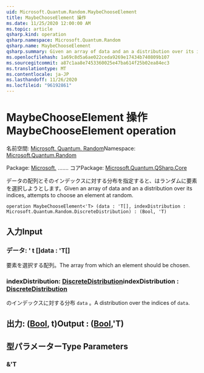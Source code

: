 ```yaml
---
uid: Microsoft.Quantum.Random.MaybeChooseElement
title: MaybeChooseElement 操作
ms.date: 11/25/2020 12:00:00 AM
ms.topic: article
qsharp.kind: operation
qsharp.namespace: Microsoft.Quantum.Random
qsharp.name: MaybeChooseElement
qsharp.summary: Given an array of data and an a distribution over its indices, attempts to choose an element at random.
ms.openlocfilehash: 1a69c8d5a6ae022ceda9269e17434b740809b107
ms.sourcegitcommit: a87c1aa8e7453360025e47ba614f25b02ea84ec3
ms.translationtype: MT
ms.contentlocale: ja-JP
ms.lasthandoff: 11/26/2020
ms.locfileid: "96192861"
---
```

# <a name="maybechooseelement-operation"></a><span data-ttu-id="862d3-102">MaybeChooseElement 操作</span><span class="sxs-lookup"><span data-stu-id="862d3-102">MaybeChooseElement operation</span></span>

<span data-ttu-id="862d3-103">名前空間: [Microsoft. Quantum. Random](xref:Microsoft.Quantum.Random)</span><span class="sxs-lookup"><span data-stu-id="862d3-103">Namespace: [Microsoft.Quantum.Random](xref:Microsoft.Quantum.Random)</span></span>

<span data-ttu-id="862d3-104">Package: [Microsoft.](https://nuget.org/packages/Microsoft.Quantum.QSharp.Core) ....... コア</span><span class="sxs-lookup"><span data-stu-id="862d3-104">Package: [Microsoft.Quantum.QSharp.Core](https://nuget.org/packages/Microsoft.Quantum.QSharp.Core)</span></span>


<span data-ttu-id="862d3-105">データの配列とそのインデックスに対する分布を指定すると、はランダムに要素を選択しようとします。</span><span class="sxs-lookup"><span data-stu-id="862d3-105">Given an array of data and an a distribution over its indices, attempts to choose an element at random.</span></span>

```qsharp
operation MaybeChooseElement<'T> (data : 'T[], indexDistribution : Microsoft.Quantum.Random.DiscreteDistribution) : (Bool, 'T)
```


## <a name="input"></a><span data-ttu-id="862d3-106">入力</span><span class="sxs-lookup"><span data-stu-id="862d3-106">Input</span></span>

### <a name="data--t"></a><span data-ttu-id="862d3-107">データ: ' t []</span><span class="sxs-lookup"><span data-stu-id="862d3-107">data : 'T[]</span></span>

<span data-ttu-id="862d3-108">要素を選択する配列。</span><span class="sxs-lookup"><span data-stu-id="862d3-108">The array from which an element should be chosen.</span></span>


### <a name="indexdistribution--discretedistribution"></a><span data-ttu-id="862d3-109">indexDistribution: [DiscreteDistribution](xref:Microsoft.Quantum.Random.DiscreteDistribution)</span><span class="sxs-lookup"><span data-stu-id="862d3-109">indexDistribution : [DiscreteDistribution](xref:Microsoft.Quantum.Random.DiscreteDistribution)</span></span>

<span data-ttu-id="862d3-110">のインデックスに対する分布 `data` 。</span><span class="sxs-lookup"><span data-stu-id="862d3-110">A distribution over the indices of `data`.</span></span>



## <a name="output--boolt"></a><span data-ttu-id="862d3-111">出力: ([Bool](xref:microsoft.quantum.lang-ref.bool), t)</span><span class="sxs-lookup"><span data-stu-id="862d3-111">Output : ([Bool](xref:microsoft.quantum.lang-ref.bool),'T)</span></span>



## <a name="type-parameters"></a><span data-ttu-id="862d3-112">型パラメーター</span><span class="sxs-lookup"><span data-stu-id="862d3-112">Type Parameters</span></span>

### <a name="t"></a><span data-ttu-id="862d3-113">&</span><span class="sxs-lookup"><span data-stu-id="862d3-113">'T</span></span>

